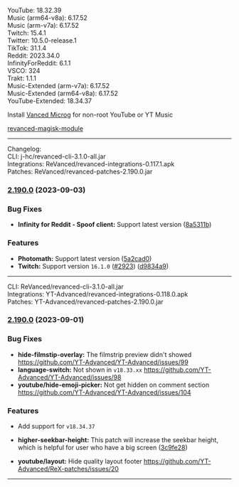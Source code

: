 YouTube: 18.32.39  
Music (arm64-v8a): 6.17.52  
Music (arm-v7a): 6.17.52  
Twitch: 15.4.1  
Twitter: 10.5.0-release.1  
TikTok: 31.1.4  
Reddit: 2023.34.0  
InfinityForReddit: 6.1.1  
VSCO: 324  
Trakt: 1.1.1  
Music-Extended (arm-v7a): 6.17.52  
Music-Extended (arm64-v8a): 6.17.52  
YouTube-Extended: 18.34.37  

Install [Vanced Microg](https://github.com/TeamVanced/VancedMicroG/releases) for non-root YouTube or YT Music  

[revanced-magisk-module](https://github.com/j-hc/revanced-magisk-module)  

---
Changelog:  
CLI: j-hc/revanced-cli-3.1.0-all.jar  
Integrations: ReVanced/revanced-integrations-0.117.1.apk  
Patches: ReVanced/revanced-patches-2.190.0.jar  

### [2.190.0](https://github.com/ReVanced/revanced-patches/compare/v2.189.0...v2.190.0) (2023-09-03)
### Bug Fixes
* **Infinity for Reddit - Spoof client:** Support latest version ([8a5311b](https://github.com/ReVanced/revanced-patches/commit/8a5311b1e645ca2aab1e416d647cf52bf0be6e7f))
### Features
* **Photomath:** Support latest version ([5a2cad0](https://github.com/ReVanced/revanced-patches/commit/5a2cad077f03880ee1417c5cfd448bbdea4c07e2))
* **Twitch:** Support version `16.1.0` ([#2923](https://github.com/ReVanced/revanced-patches/issues/2923)) ([d9834a9](https://github.com/ReVanced/revanced-patches/commit/d9834a9abb43390af4cb33f5dd5a0e2d3b7060e2))

---
CLI: ReVanced/revanced-cli-3.1.0-all.jar  
Integrations: YT-Advanced/revanced-integrations-0.118.0.apk  
Patches: YT-Advanced/revanced-patches-2.190.0.jar  

### [2.190.0](https://github.com/YT-Advanced/ReX-patches/compare/v2.189.0...v2.190.0) (2023-09-01)


### Bug Fixes

* **hide-filmstip-overlay:** The filmstrip preview didn't showed https://github.com/YT-Advanced/YT-Advanced/issues/99
* **language-switch:** Not shown in `v18.33.xx` https://github.com/YT-Advanced/YT-Advanced/issues/98
* **youtube/hide-emoji-picker:** Not get hidden on comment section https://github.com/YT-Advanced/YT-Advanced/issues/104


### Features

* Add support for `v18.34.37`

* **higher-seekbar-height:** This patch will increase the seekbar height, which is helpful for user who have a big screen ([3c9fe28](https://github.com/YT-Advanced/ReX-patches/commit/3c9fe28075eead38d65bb2bfbba5b4456d0d9c2c))

* **youtube/layout:** Hide quality layout footer https://github.com/YT-Advanced/ReX-patches/issues/20



---  
